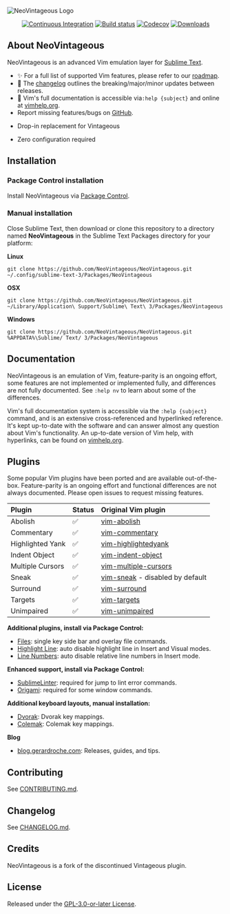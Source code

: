 ![NeoVintageous Logo](res/neovintageous.png)

<p align="center">
    <a href="https://github.com/NeoVintageous/NeoVintageous/actions/workflows/ci.yml"><img alt="Continuous Integration" src="https://github.com/NeoVintageous/NeoVintageous/actions/workflows/ci.yml/badge.svg?branch=master"></a>
    <a href="https://ci.appveyor.com/project/gerardroche/neovintageous"><img alt="Build status" src="https://ci.appveyor.com/api/projects/status/g4pkv4ws1k2r1xna?svg=true"></a>
    <a href="https://codecov.io/gh/NeoVintageous/NeoVintageous"><img alt="Codecov" src="https://codecov.io/gh/NeoVintageous/NeoVintageous/branch/master/graph/badge.svg?token=PAaE5LdlOR"></a>
    <a href="https://packagecontrol.io/packages/NeoVintageous"><img alt="Downloads" src="https://img.shields.io/packagecontrol/dt/NeoVintageous.svg?style=flat-square"></a>
</p>

## About NeoVintageous

NeoVintageous is an advanced Vim emulation layer for [Sublime Text](https://www.sublimetext.com).

- :sparkles: For a full list of supported Vim features, please refer to our [roadmap](https://github.com/NeoVintageous/NeoVintageous/blob/master/ROADMAP.md).
- :rocket: The [changelog]() outlines the breaking/major/minor updates between releases.
- :page_facing_up: Vim's full documentation is accessible via`:help {subject}` and online at [vimhelp.org](https://vimhelp.org).
- Report missing features/bugs on [GitHub](https://github.com/NeoVintageous/NeoVintageous/issues).
* Drop-in replacement for Vintageous
- Zero configuration required

## Installation

### Package Control installation

Install NeoVintageous via [Package Control](https://packagecontrol.io/packages/NeoVintageous).

### Manual installation

Close Sublime Text, then download or clone this repository to a directory named **NeoVintageous** in the Sublime Text Packages directory for your platform:

**Linux**

`git clone https://github.com/NeoVintageous/NeoVintageous.git ~/.config/sublime-text-3/Packages/NeoVintageous`

**OSX**

`git clone https://github.com/NeoVintageous/NeoVintageous.git ~/Library/Application\ Support/Sublime\ Text\ 3/Packages/NeoVintageous`

**Windows**

`git clone https://github.com/NeoVintageous/NeoVintageous.git %APPDATA%\Sublime/ Text/ 3/Packages/NeoVintageous`

## Documentation

NeoVintageous is an emulation of Vim, feature-parity is an ongoing effort, some features are not implemented or implemented fully, and differences are not fully documented. See `:help nv` to learn about some of the differences.

Vim's full documentation system is accessible via the `:help {subject}` command, and is an extensive cross-referenced and hyperlinked reference. It's kept up-to-date with the software and can answer almost any question about Vim's functionality. An up-to-date version of Vim help, with hyperlinks, can be found on [vimhelp.org](https://vimhelp.org).

## Plugins

Some popular Vim plugins have been ported and are available out-of-the-box. Feature-parity is an ongoing effort and functional differences are not always documented. Please open issues to request missing features.

| Plugin              | Status             | Original Vim plugin
| :------------------ | :----------------- | :------------------
| Abolish             | :white_check_mark: | [vim-abolish](https://github.com/tpope/vim-abolish)
| Commentary          | :white_check_mark: | [vim-commentary](https://github.com/tpope/vim-commentary)
| Highlighted Yank    | :white_check_mark: | [vim-highlightedyank](https://github.com/machakann/vim-highlightedyank)
| Indent Object       | :white_check_mark: | [vim-indent-object](https://github.com/michaeljsmith/vim-indent-object)
| Multiple Cursors    | :white_check_mark: | [vim-multiple-cursors](https://github.com/terryma/vim-multiple-cursors)
| Sneak               | :white_check_mark: | [vim-sneak](https://github.com/justinmk/vim-sneak) - disabled by default
| Surround            | :white_check_mark: | [vim-surround](https://github.com/tpope/vim-surround)
| Targets             | :white_check_mark: | [vim-targets](https://github.com/wellle/targets.vim)
| Unimpaired          | :white_check_mark: | [vim-unimpaired](https://github.com/tpope/vim-unimpaired)

**Additional plugins, install via Package Control:**

- [Files](https://packagecontrol.io/packages/NeoVintageousFiles): single key side bar and overlay file commands.
- [Highlight Line](https://packagecontrol.io/packages/NeoVintageousHighlightLine): auto disable highlight line in Insert and Visual modes.
- [Line Numbers](https://packagecontrol.io/packages/NeoVintageousLineNumbers): auto disable relative line numbers in Insert mode.

**Enhanced support, install via Package Control:**

- [SublimeLinter](https://github.com/SublimeLinter/SublimeLinter3): required for jump to lint error commands.
- [Origami](https://github.com/SublimeText/Origami): required for some window commands.

**Additional keyboard layouts, manual installation:**

- [Dvorak](https://github.com/gerardroche/NeoVintageousDvorak): Dvorak key mappings.
- [Colemak](https://github.com/gerardroche/NeoVintageousColemak): Colemak key mappings.

**Blog**

- [blog.gerardroche.com](https://blog.gerardroche.com): Releases, guides, and tips.

## Contributing

See [CONTRIBUTING.md](.github/CONTRIBUTING.md).

## Changelog

See [CHANGELOG.md](CHANGELOG.md).

## Credits

NeoVintageous is a fork of the discontinued Vintageous plugin.

## License

Released under the [GPL-3.0-or-later License](LICENSE).
